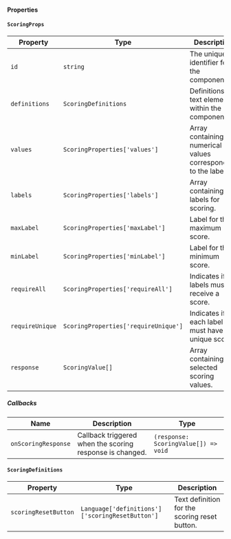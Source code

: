 #### Properties

#### `ScoringProps`

| Property        | Type                                 | Description                                                        | Default |
| --------------- | ------------------------------------ | ------------------------------------------------------------------ | ------- |
| `id`            | `string`                             | The unique identifier for the component.                           |         |
| `definitions`   | `ScoringDefinitions`                 | Definitions for text elements within the component.                |         |
| `values`        | `ScoringProperties['values']`        | Array containing the numerical values corresponding to the labels. |         |
| `labels`        | `ScoringProperties['labels']`        | Array containing the labels for scoring.                           |         |
| `maxLabel`      | `ScoringProperties['maxLabel']`      | Label for the maximum score.                                       |         |
| `minLabel`      | `ScoringProperties['minLabel']`      | Label for the minimum score.                                       |         |
| `requireAll`    | `ScoringProperties['requireAll']`    | Indicates if all labels must receive a score.                      | `false` |
| `requireUnique` | `ScoringProperties['requireUnique']` | Indicates if each label must have a unique score.                  | `false` |
| `response`      | `ScoringValue[]`                     | Array containing the selected scoring values.                      | `[]`    |

##### Callbacks

| Name                | Description                                              | Type                                 |
| ------------------- | -------------------------------------------------------- | ------------------------------------ |
| `onScoringResponse` | Callback triggered when the scoring response is changed. | `(response: ScoringValue[]) => void` |

#### `ScoringDefinitions`

| Property             | Type                                            | Description                                   |
| -------------------- | ----------------------------------------------- | --------------------------------------------- |
| `scoringResetButton` | `Language['definitions']['scoringResetButton']` | Text definition for the scoring reset button. |
